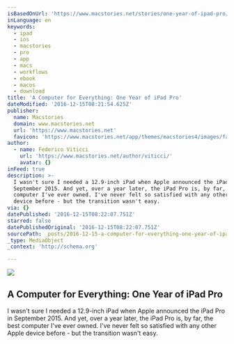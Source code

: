 ```yaml
---
isBasedOnUrl: 'https://www.macstories.net/stories/one-year-of-ipad-pro/'
inLanguage: en
keywords:
  - ipad
  - ios
  - macstories
  - pro
  - app
  - macs
  - workflows
  - ebook
  - macos
  - download
title: 'A Computer for Everything: One Year of iPad Pro'
dateModified: '2016-12-15T08:21:54.625Z'
publisher:
  name: Macstories
  domain: www.macstories.net
  url: 'https://www.macstories.net'
  favicon: 'https://www.macstories.net/app/themes/macstories4/images/favicon.png'
author:
  - name: Federico Viticci
    url: 'https://www.macstories.net/author/viticci/'
    avatar: {}
inFeed: true
description: >-
  I wasn't sure I needed a 12.9-inch iPad when Apple announced the iPad Pro in
  September 2015. And yet, over a year later, the iPad Pro is, by far, the best
  computer I've ever owned. I've never felt so satisfied with any other Apple
  device before - but the transition wasn't easy.
via: {}
datePublished: '2016-12-15T08:22:07.751Z'
starred: false
datePublishedOriginal: '2016-12-15T08:22:07.751Z'
sourcePath: _posts/2016-12-15-a-computer-for-everything-one-year-of-ipad-pro.md
_type: MediaObject
_context: 'http://schema.org'

---
```

<article style=""><img src="https://imgflo.herokuapp.com/graph/2b2431f8e7ba7b0/271f319b92e974c9aba9339074abcada/noop.jpeg?input=https%3A%2F%2F2672686a4cf38e8c2458-2712e00ea34e3076747650c92426bbb5.ssl.cf1.rackcdn.com%2F2016-12-13-22-29-30.jpeg" /><h1>A Computer for Everything: One Year of iPad Pro</h1><p>I wasn't sure I needed a 12.9-inch iPad when Apple announced the iPad Pro in September 2015. And yet, over a year later, the iPad Pro is, by far, the best computer I've ever owned. I've never felt so satisfied with any other Apple device before - but the transition wasn't easy.</p></article>